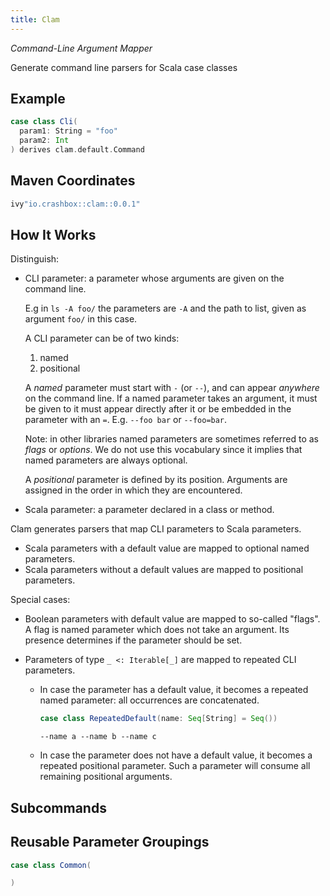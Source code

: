 ```yaml
---
title: Clam
---
```


*Command-Line Argument Mapper*

Generate command line parsers for Scala case classes

## Example

```scala
case class Cli(
  param1: String = "foo"
  param2: Int
) derives clam.default.Command
```

## Maven Coordinates

```scala
ivy"io.crashbox::clam::0.0.1"
```

## How It Works

Distinguish:

- CLI parameter: a parameter whose arguments are given on the command line.

  E.g in `ls -A foo/` the parameters are `-A` and the path to list, given as
  argument `foo/` in this case.

  A CLI parameter can be of two kinds:

  1. named
  2. positional

  A *named* parameter must start with `-` (or `--`), and can appear *anywhere*
  on the command line. If a named parameter takes an argument, it must be given
  to it must appear directly after it or be embedded in the parameter with an
  `=`. E.g. `--foo bar` or `--foo=bar`.

  Note: in other libraries named parameters are sometimes referred to as *flags*
  or *options*. We do not use this vocabulary since it implies that named
  parameters are always optional.

  A *positional* parameter is defined by its position. Arguments are assigned in
  the order in which they are encountered.


- Scala parameter: a parameter declared in a class or method.

Clam generates parsers that map CLI parameters to Scala parameters.

- Scala parameters with a default value are mapped to optional named parameters.
- Scala parameters without a default values are mapped to positional parameters.

Special cases:

- Boolean parameters with default value are mapped to so-called "flags". A flag
  is named parameter which does not take an argument. Its presence determines if
  the parameter should be set.

- Parameters of type `_ <: Iterable[_]` are mapped to repeated CLI parameters.

  - In case the parameter has a default value, it becomes a repeated named
    parameter: all occurrences are concatenated.

    ```scala
    case class RepeatedDefault(name: Seq[String] = Seq())
    ```

    ```
    --name a --name b --name c
    ```



  - In case the parameter does not have a default value, it becomes a repeated
    positional parameter. Such a parameter will consume all remaining positional
    arguments.

## Subcommands


## Reusable Parameter Groupings


```scala
case class Common(

)
```

